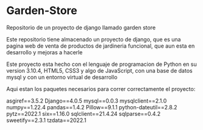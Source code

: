 # Garden-Store
Repositorio de un proyecto de django llamado garden store

Este repositorio tiene almacenado un proyecto de django, que es una pagina web de venta de productos de jardineria funcional, que aun esta en desarrollo y mejoras a hacerle

Este proyecto esta hecho con el lenguaje de programacion de Python en su version 3.10.4, HTML5, CSS3 y algo de JavaScript, con una base de datos mysql y con un entorno virtual de desarrollo

Aqui estan los paquetes necesarios para correr correctamente el proyecto:

asgiref==3.5.2
Django==4.0.5
mysql==0.0.3
mysqlclient==2.1.0
numpy==1.22.4
pandas==1.4.2
Pillow==9.1.1
python-dateutil==2.8.2
pytz==2022.1
six==1.16.0
sqlclient==21.4.24
sqlparse==0.4.2
sweetify==2.3.1
tzdata==2022.1
